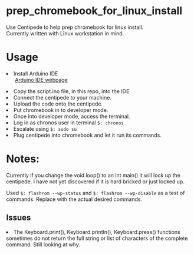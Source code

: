 # prep_chromebook_for_linux_install
<p>Use Centipede to help prep chromebook for linux install.<br>
Currently written with Linux workstation in mind.</p>
<h1><b>Usage</b></h1>
<li>Install Arduino IDE
<ul><a href="https://www.arduino.cc/en/Guide/Linux">Arduino IDE webpage</a></ul>
<li>Copy the script.ino file, in this repo, into the IDE
<li>Connect the centipede to your machine.
<li>Upload the code onto the centipede.
<li>Put chromebook in to developer mode.
<li>Once into developer mode, access the terminal.
<li>Log in as chronos user in terminal <code>$: chronos</code>
<li>Escalate using <code>$: sudo su</code>
<li>Plug centipede into chromebook and let it run its commands.

<h1><b>Notes:</b></h1>
<p>Currently if you change the void loop() to an int main() it will lock up the centipede.  I have not yet discovered if it is hard bricked or just locked up.</p>
<p>Used <code>$: flashrom --wp-status</code> and <code>$: flashrom --wp-disable</code> as a test of commands.  Replace with the actual desired commands.

<h2><b>Issues</b></h2>
<li>The Keyboard.print(), Keyboard.println(), Keyboard.press() functions sometimes do not return the full string or list of characters of the complete command. Still looking at why.